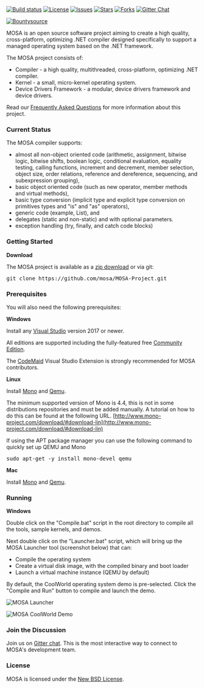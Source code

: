 [![Build status][build-status-image]][build-status]   [![License][github-license]][github-license-link]  [![Issues][github-issues]][github-issues-link]  [![Stars][github-stars]][github-stars-link]  [![Forks][github-forks]][github-forks-link]  [![Gitter Chat][gitter-image]][gitter-chat]

[![Bountysource][bounty-image]][bounty-issues]  

[build-status-image]: https://ci.appveyor.com/api/projects/status/gmeosk7sa6su8rb3/branch/master?svg=true
[build-status]: https://ci.appveyor.com/project/MOSA/mosa-project
[pull-requests-image]: http://www.issuestats.com/github/mosa/mosa-project/badge/pr
[pull-requests]: http://www.issuestats.com/github/mosa/mosa-project
[issues-closed-image]: http://www.issuestats.com/github/mosa/mosa-project/badge/issue
[issues-closed]: http://www.issuestats.com/github/mosa/mosa-project
[bounty-image]: https://api.bountysource.com/badge/team?team_id=55027&style=bounties_received
[bounty-issues]: https://www.bountysource.com/teams/mosa/issues?utm_source=MOSA%20Project&utm_medium=shield&utm_campaign=bounties_received
[gitter-image]: https://img.shields.io/badge/gitter-join%20chat%20-blue.svg
[gitter2-image]: https://badges.gitter.im/Join%20Chat.svg
[gitter-chat]: https://gitter.im/mosa/MOSA-Project
[github-issues]: https://img.shields.io/github/issues/mosa/MOSA-Project.svg
[github-forks]: https://img.shields.io/github/forks/mosa/MOSA-Project.svg
[github-stars]: https://img.shields.io/github/stars/mosa/MOSA-Project.svg
[github-license]: https://img.shields.io/badge/license-New%20BSD-blue.svg
[github-link]: https://github.com/mosa/MOSA-Project
[github-stars-link]: https://github.com/mosa/MOSA-Project/stargazers
[github-forks-link]: https://github.com/mosa/MOSA-Project/network
[github-issues-link]: https://github.com/mosa/MOSA-Project/issues
[github-license-link]: https://raw.githubusercontent.com/mosa/MOSA-Project/master/LICENSE.txt

MOSA is an open source software project aiming to create a high quality, cross-platform, optimizing .NET compiler designed specifically to support a managed operating system based on the .NET framework.

The MOSA project consists of:

* Compiler - a high quality, multithreaded, cross-platform, optimizing .NET compiler.
* Kernel - a small, micro-kernel operating system.
* Device Drivers Framework - a modular, device drivers framework and device drivers.

Read our [Frequently Asked Questions](https://github.com/mosa/MOSA-Project/wiki/Frequently-Asked-Questions) for more information about this project.

### Current Status

The MOSA compiler supports:

* almost all non-object oriented code (arithmetic, assignment, bitwise logic, bitwise shifts, boolean logic, conditional evaluation, equality testing, calling functions, increment and decrement,  member selection, object size, order relations, reference and dereference, sequencing, and subexpression grouping), 
* basic object oriented code (such as new operator, member methods and virtual methods), 
* basic type conversion (implicit type and explicit type conversion on primitives types and "is" and "as" operators), 
* generic code (example, List<T>), and
* delegates (static and non-static) and with optional parameters.
* exception handling (try, finally, and catch code blocks)

### Getting Started

**Download**

The MOSA project is available as a [zip download](https://github.com/mosa/MOSA-Project/archive/master.zip) or via git:

<pre>
git clone https://github.com/mosa/MOSA-Project.git
</pre>

### Prerequisites

You will also need the following prerequisites:

**Windows**

Install any [Visual Studio](http://www.visualstudio.com) version 2017 or newer.

All editions are supported including the fully-featured free [Community Edition](https://www.visualstudio.com/products/visual-studio-community-vs).

The [CodeMaid](http://www.codemaid.net/) Visual Studio Extension is strongly recommended for MOSA contributors.

**Linux**

Install [Mono](http://www.mono-project.com) and [Qemu](http://wiki.qemu.org/Main_Page).

The minimum supported version of Mono is 4.4, this is not in some distributions repositories and must be added manually.
A tutorial on how to do this can be found at the following URL.
[http://www.mono-project.com/download/#download-lin](http://www.mono-project.com/download/#download-lin)

If using the APT package manager you can use the following command to quickly set up QEMU and Mono
<pre>
sudo apt-get -y install mono-devel qemu
</pre>

**Mac**

Install [Mono](http://www.mono-project.com) and [Qemu](http://wiki.qemu.org/Main_Page).

### Running

**Windows**

Double click on the "Compile.bat" script in the root directory to compile all the tools, sample kernels, and demos.

Next double click on the "Launcher.bat" script, which will bring up the MOSA Launcher tool (screenshot below) that can:

* Compile the operating system
* Create a virtual disk image, with the compiled binary and boot loader
* Launch a virtual machine instance (QEMU by default)

By default, the CoolWorld operating system demo is pre-selected. Click the "Compile and Run" button to compile and launch the demo.

![MOSA Launcher](Documentation/Screenshots/MOSA%20Launcher.png)

![MOSA CoolWorld Demo](Documentation/Screenshots/MOSA%20QEMU%20CoolWorld.png)

### Join the Discussion

Join us on [Gitter chat][gitter-chat]. This is the most interactive way to connect to MOSA's development team.


### License

MOSA is licensed under the [New BSD License](http://en.wikipedia.org/wiki/New_BSD).


